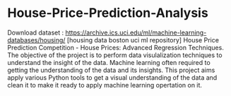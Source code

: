# House-Price-Prediction-Analysis
Download dataset : https://archive.ics.uci.edu/ml/machine-learning-databases/housing/ [housing data boston uci ml repository]
House Price Prediction Competition - House Prices: Advanced Regression Techniques. The objective of the project is to perform data visulalization techniques to understand the insight of the data. Machine learning often required to getting the understanding of the data and its insights. This project aims apply various Python tools to get a visual understanding of the data and clean it to make it ready to apply machine learning opertation on it.
